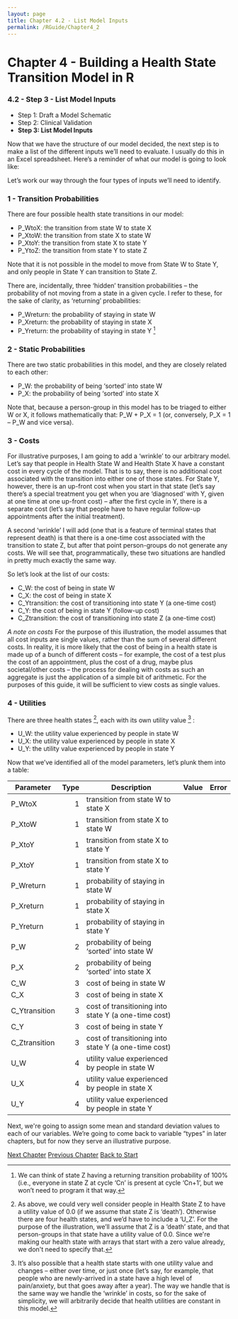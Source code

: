 ```yaml
---
layout: page
title: Chapter 4.2 - List Model Inputs
permalink: /RGuide/Chapter4_2
---
```


# Chapter 4 - Building a Health State Transition Model in R
### 4.2 - Step 3 - List Model Inputs
- Step 1: Draft a Model Schematic
- Step 2: Clinical Validation
- **Step 3: List Model Inputs**

Now that we have the structure of our model decided, the next step is to make a list of the different inputs we’ll need to evaluate. I usually do this in an Excel spreadsheet. Here’s a reminder of what our model is going to look like:
 
Let’s work our way through the four types of inputs we’ll need to identify.

### 1 -	Transition Probabilities
There are four possible health state transitions in our model:
-	P_WtoX: the transition from state W to state X
-	P_XtoW: the transition from state X to state W
-	P_XtoY: the transition from state X to state Y
-	P_YtoZ: the transition from state Y to state Z

Note that it is not possible in the model to move from State W to State Y, and only people in State Y can transition to State Z.

There are, incidentally, three ‘hidden’ transition probabilities – the probability of not moving from a state in a given cycle. I refer to these, for the sake of clarity, as ‘returning’ probabilities:

-	P_Wreturn: the probability of staying in state W
-	P_Xreturn: the probability of staying in state X
-	P_Yreturn: the probability of staying in state Y [^1]

[^1]: We can think of state Z having a returning transition probability of 100% (i.e., everyone in state Z at cycle ‘Cn’ is present at cycle ‘Cn+1’, but we won’t need to program it that way.

### 2 -	Static Probabilities
There are two static probabilities in this model, and they are closely related to each other:
-	P_W: the probability of being ‘sorted’ into state W
-	P_X: the probability of being ‘sorted’ into state X

Note that, because a person-group in this model has to be triaged to either W or X, it follows mathematically that: P_W + P_X = 1 (or, conversely, P_X = 1 – P_W and vice versa).

### 3 -	Costs
For illustrative purposes, I am going to add a ‘wrinkle’ to our arbitrary model. Let’s say that people in Health State W and Health State X have a constant cost in every cycle of the model. That is to say, there is no additional cost associated with the transition into either one of those states. For State Y, however, there is an up-front cost when you start in that state (let’s say there’s a special treatment you get when you are ‘diagnosed’ with Y, given at one time at one up-front cost) – after the first cycle in Y, there is a separate cost (let’s say that people have to have regular follow-up appointments after the initial treatment).

A second ‘wrinkle’ I will add (one that is a feature of terminal states that represent death) is that there is a one-time cost associated with the transition to state Z, but after that point person-groups do not generate any costs. We will see that, programmatically, these two situations are handled in pretty much exactly the same way.
 
So let’s look at the list of our costs:
-	C_W: the cost of being in state W
-	C_X: the cost of being in state X
-	C_Ytransition: the cost of transitioning into state Y (a one-time cost)
-	C_Y: the cost of being in state Y (follow-up cost)
-	C_Ztransition: the cost of transitioning into state Z (a one-time cost)

*A note on costs*
For the purpose of this illustration, the model assumes that all cost inputs are single values, rather than the sum of several different costs. In reality, it is more likely that the cost of being in a health state is made up of a bunch of different costs – for example, the cost of a test plus the cost of an appointment, plus the cost of a drug, maybe plus societal/other costs – the process for dealing with costs as such an aggregate is just the application of a simple bit of arithmetic. For the purposes of this guide, it will be sufficient to view costs as single values.

### 4 -	Utilities
There are three health states [^2], each with its own utility value [^3] :
-	U_W: the utility value experienced by people in state W
-	U_X: the utility value experienced by people in state X
-	U_Y: the utility value experienced by people in state Y

[^2]: As above, we could very well consider people in Health State Z to have a utility value of 0.0 (if we assume that state Z is ‘death’). Otherwise there are four health states, and we’d have to include a ‘U_Z’. For the purpose of the illustration, we’ll assume that Z is a ‘death’ state, and that person-groups in that state have a utility value of 0.0. Since we're making our health state with arrays that start with a zero value already, we don't need to specify that.

[^3]: It’s also possible that a health state starts with one utility value and changes – either over time, or just once (let’s say, for example, that people who are newly-arrived in a state have a high level of pain/anxiety, but that goes away after a year). The way we handle that is the same way we handle the ‘wrinkle’ in costs, so for the sake of simplicity, we will arbitrarily decide that health utilities are constant in this model.

Now that we’ve identified all of the model parameters, let’s plunk them into a table: 

| Parameter | Type | Description | Value | Error |
| --------- |-----:| ------------| ----- | ----- |
| P_WtoX    | 1 | transition from state W to state X | | |
| P_XtoW	| 1	| transition from state X to state W | | |			
| P_XtoY	| 1 | transition from state X to state Y | | |
| P_XtoY	| 1	| transition from state X to state Y | | |
| P_Wreturn	| 1 | probability of staying in state W	| | |
| P_Xreturn	| 1	| probability of staying in state X | | |
| P_Yreturn	| 1 | probability of staying in state Y	| | |
| P_W	| 2 | probability of being ‘sorted’ into state W | | |
| P_X |	2	| probability of being ‘sorted’ into state X | | |
| C_W |	3 | cost of being in state W | | |
| C_X | 3| cost of being in state X	| | |
| C_Ytransition | 3|	cost of transitioning into state Y (a one-time cost) | | |
| C_Y	|3|	cost of being in state Y		| | |
| C_Ztransition	| 3 | cost of transitioning into state Y (a one-time cost)	| | |
| U_W |	4 |	utility value experienced by people in state W	| | |
| U_X |	4 |	utility value experienced by people in state X	| | |
| U_Y | 4 |	utility value experienced by people in state Y	| | |

Next, we're going to assign some mean and standard deviation values to each of our variables. We’re going to come back to variable “types” in later chapters, but for now they serve an illustrative purpose.

[Next Chapter](healthyuncertainty.github.io/RGuide/Chapter4_3)
[Previous Chapter](healthyuncertainty.github.io/RGuide/Chapter4_1)
[Back to Start](healthyuncertainty.github.io/RGuide/Welcome)